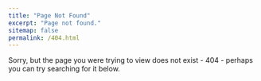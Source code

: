 ```yaml
---
title: "Page Not Found"
excerpt: "Page not found."
sitemap: false
permalink: /404.html
---
```


Sorry, but the page you were trying to view does not exist - 404 - perhaps you can try searching for it below.

<script type="text/javascript">
  var GOOG_FIXURL_LANG = 'en';
  var GOOG_FIXURL_SITE = '{{ site.url }}'
</script>
<script type="text/javascript"
  src="//linkhelp.clients.google.com/tbproxy/lh/wm/fixurl.js">
</script>
